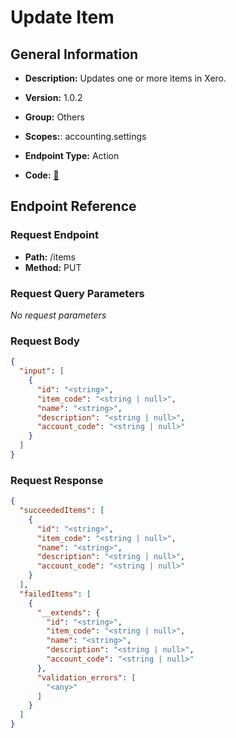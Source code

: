# Update Item

## General Information

- **Description:** Updates one or more items in Xero.

- **Version:** 1.0.2
- **Group:** Others
- **Scopes:**: accounting.settings
- **Endpoint Type:** Action
- **Code:** [🔗](https://github.com/NangoHQ/integration-templates/tree/main/integrations/xero/actions/update-item.ts)

## Endpoint Reference

### Request Endpoint

- **Path:** /items
- **Method:** PUT

### Request Query Parameters

_No request parameters_

### Request Body

```json
{
  "input": [
    {
      "id": "<string>",
      "item_code": "<string | null>",
      "name": "<string>",
      "description": "<string | null>",
      "account_code": "<string | null>"
    }
  ]
}
```

### Request Response

```json
{
  "succeededItems": [
    {
      "id": "<string>",
      "item_code": "<string | null>",
      "name": "<string>",
      "description": "<string | null>",
      "account_code": "<string | null>"
    }
  ],
  "failedItems": [
    {
      "__extends": {
        "id": "<string>",
        "item_code": "<string | null>",
        "name": "<string>",
        "description": "<string | null>",
        "account_code": "<string | null>"
      },
      "validation_errors": [
        "<any>"
      ]
    }
  ]
}
```
